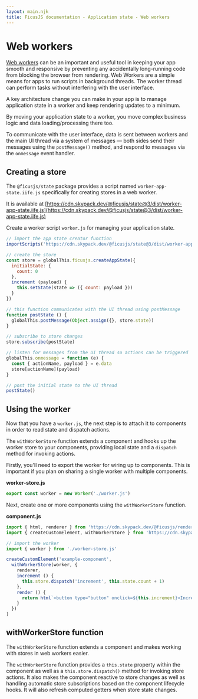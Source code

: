 ```yaml
---
layout: main.njk
title: FicusJS documentation - Application state - Web workers
---
```

# Web workers

[Web workers](https://developer.mozilla.org/en-US/docs/Web/API/Web_Workers_API/Using_web_workers) can be an important and useful tool in keeping your app smooth and responsive by preventing any accidentally long-running code from blocking the browser from rendering. Web Workers are a simple means for apps to run scripts in background threads. The worker thread can perform tasks without interfering with the user interface.

A key architecture change you can make in your app is to manage application state in a worker and keep rendering updates to a minimum.

By moving your application state to a worker, you move complex business logic and data loading/processing there too.

To communicate with the user interface, data is sent between workers and the main UI thread via a system of messages — both sides send their messages using the `postMessage()` method, and respond to messages via the `onmessage` event handler.

## Creating a store

The `@ficusjs/state` package provides a script named `worker-app-state.iife.js` specifically for creating stores in a web worker.

It is available at [https://cdn.skypack.dev/@ficusjs/state@3/dist/worker-app-state.iife.js](https://cdn.skypack.dev/@ficusjs/state@3/dist/worker-app-state.iife.js)

Create a worker script `worker.js` for managing your application state.

```js
// import the app state creator function
importScripts('https://cdn.skypack.dev/@ficusjs/state@3/dist/worker-app-state.iife.js')

// create the store
const store = globalThis.ficusjs.createAppState({
  initialState: {
    count: 0
  },
  increment (payload) {
    this.setState(state => ({ count: payload }))
  }
})

// this function communicates with the UI thread using postMessage
function postState () {
  globalThis.postMessage(Object.assign({}, store.state))
}

// subscribe to store changes
store.subscribe(postState)

// listen for messages from the UI thread so actions can be triggered
globalThis.onmessage = function (e) {
  const { actionName, payload } = e.data
  store[actionName](payload)
}

// post the initial state to the UI thread
postState()
```

## Using the worker

Now that you have a `worker.js`, the next step is to attach it to components in order to read state and dispatch actions.

The `withWorkerStore` function extends a component and hooks up the worker store to your components, providing local state and a `dispatch` method for invoking actions.

Firstly, you'll need to export the worker for wiring up to components. This is important if you plan on sharing a single worker with multiple components.

**worker-store.js**

```js
export const worker = new Worker('./worker.js')
```

Next, create one or more components using the `withWorkerStore` function.

**component.js**

```js
import { html, renderer } from 'https://cdn.skypack.dev/@ficusjs/renderers@5/htm'
import { createCustomElement, withWorkerStore } from 'https://cdn.skypack.dev/ficusjs@5'

// import the worker
import { worker } from './worker-store.js'

createCustomElement('example-component',
  withWorkerStore(worker, {
    renderer,
    increment () {
      this.store.dispatch('increment', this.state.count + 1)
    },
    render () {
      return html`<button type="button" onclick=${this.increment}>Increment</button>`
    }
  })
)
```

## withWorkerStore function

The `withWorkerStore` function extends a component and makes working with stores in web workers easier.

The `withWorkerStore` function provides a `this.state` property within the component as well as a `this.store.dispatch()` method for invoking store actions.
It also makes the component reactive to store changes as well as handling automatic store subscriptions based on the component lifecycle hooks.
It will also refresh computed getters when store state changes.
